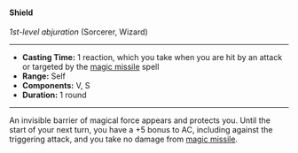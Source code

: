 #### Shield
*1st-level abjuration* (Sorcerer, Wizard)
___
- **Casting Time:** 1 reaction, which you take when you are hit by an attack or targeted by the [magic missile](/Magic/Spells/magic-missile.md) spell
- **Range:** Self
- **Components:** V, S
- **Duration:** 1 round
---
An invisible barrier of magical force appears and protects you. Until the start of your next turn, you have a +5 bonus to AC, including against the triggering attack, and you take no damage from [magic missile](/Magic/Spells/magic-missile.md).